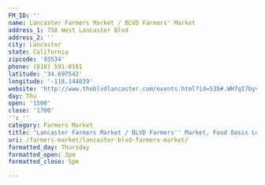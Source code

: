 ```yaml
---
FM_ID: ''
name: Lancaster Farmers Market / BLVD Farmers' Market
address_1: 758 West Lancaster Blvd
address_2: ''
city: Lancaster
state: California
zipcode: '93534'
phone: (818) 591-8161
latitude: '34.697542'
longitude: '-118.144039'
website: 'http://www.theblvdlancaster.com/events.html?id=535#.WH7qI7byvdQ'
day: Thu
open: '1500'
close: '1700'
'': ''
category: Farmers Market
title: 'Lancaster Farmers Market / BLVD Farmers'' Market, Food Oasis Los Angeles'
uri: /farmers-market/lancaster-blvd-farmers-market/
formatted_day: Thursday
formatted_open: 3pm
formatted_close: 5pm

---
```

